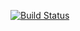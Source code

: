 [![Build Status](https://travis-ci.org/jmaslak/Perl6-App-Task.svg?branch=master)](https://travis-ci.org/jmaslak/Perl6-App-Task)



